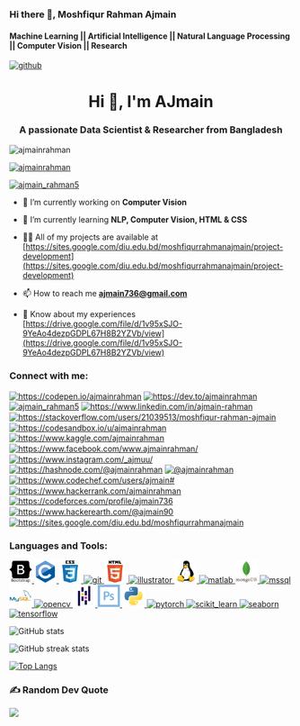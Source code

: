 ### Hi there 👋, Moshfiqur Rahman Ajmain
#### Machine Learning || Artificial Intelligence || Natural Language Processing || Computer Vision || Research 

[<img src='https://cdn.jsdelivr.net/npm/simple-icons@3.0.1/icons/github.svg' alt='github' height='40'>](https://github.com/ajmainrahman)  

<h1 align="center">Hi 👋, I'm AJmain</h1>
<h3 align="center">A passionate Data Scientist & Researcher from Bangladesh</h3>

<p align="left"> <img src="https://komarev.com/ghpvc/?username=ajmainrahman&label=Profile%20views&color=0e75b6&style=flat" alt="ajmainrahman" /> </p>

<p align="left"> <a href="https://github.com/ryo-ma/github-profile-trophy"><img src="https://github-profile-trophy.vercel.app/?username=ajmainrahman" alt="ajmainrahman" /></a> </p>

<p align="left"> <a href="https://twitter.com/ajmain_rahman5" target="blank"><img src="https://img.shields.io/twitter/follow/ajmain_rahman5?logo=twitter&style=for-the-badge" alt="ajmain_rahman5" /></a> </p>

- 🔭 I’m currently working on **Computer Vision**

- 🌱 I’m currently learning **NLP, Computer Vision, HTML & CSS**

- 👨‍💻 All of my projects are available at [https://sites.google.com/diu.edu.bd/moshfiqurrahmanajmain/project-development](https://sites.google.com/diu.edu.bd/moshfiqurrahmanajmain/project-development)

- 📫 How to reach me **ajmain736@gmail.com**

- 📄 Know about my experiences [https://drive.google.com/file/d/1v95xSJO-9YeAo4dezpGDPL67H8B2YZVb/view](https://drive.google.com/file/d/1v95xSJO-9YeAo4dezpGDPL67H8B2YZVb/view)

<h3 align="left">Connect with me:</h3>
<p align="left">
<a href="https://codepen.io/ajmainrahman" target="blank"><img align="center" src="https://raw.githubusercontent.com/rahuldkjain/github-profile-readme-generator/master/src/images/icons/Social/codepen.svg" alt="https://codepen.io/ajmainrahman" height="30" width="40" /></a>
<a href="https://dev.to/ajmainrahman" target="blank"><img align="center" src="https://raw.githubusercontent.com/rahuldkjain/github-profile-readme-generator/master/src/images/icons/Social/devto.svg" alt="https://dev.to/ajmainrahman" height="30" width="40" /></a>
<a href="https://twitter.com/ajmain_rahman5" target="blank"><img align="center" src="https://raw.githubusercontent.com/rahuldkjain/github-profile-readme-generator/master/src/images/icons/Social/twitter.svg" alt="ajmain_rahman5" height="30" width="40" /></a>
<a href="https://www.linkedin.com/in/ajmain-rahman" target="blank"><img align="center" src="https://raw.githubusercontent.com/rahuldkjain/github-profile-readme-generator/master/src/images/icons/Social/linked-in-alt.svg" alt="https://www.linkedin.com/in/ajmain-rahman" height="30" width="40" /></a>
<a href="https://stackoverflow.com/users/21039513/moshfiqur-rahman-ajmain" target="blank"><img align="center" src="https://raw.githubusercontent.com/rahuldkjain/github-profile-readme-generator/master/src/images/icons/Social/stack-overflow.svg" alt="https://stackoverflow.com/users/21039513/moshfiqur-rahman-ajmain" height="30" width="40" /></a>
<a href="https://codesandbox.io/u/ajmainrahman" target="blank"><img align="center" src="https://raw.githubusercontent.com/rahuldkjain/github-profile-readme-generator/master/src/images/icons/Social/codesandbox.svg" alt="https://codesandbox.io/u/ajmainrahman" height="30" width="40" /></a>
<a href="https://www.kaggle.com/ajmainrahman" target="blank"><img align="center" src="https://raw.githubusercontent.com/rahuldkjain/github-profile-readme-generator/master/src/images/icons/Social/kaggle.svg" alt="https://www.kaggle.com/ajmainrahman" height="30" width="40" /></a>
<a href="https://www.facebook.com/www.ajmainrahman/" target="blank"><img align="center" src="https://raw.githubusercontent.com/rahuldkjain/github-profile-readme-generator/master/src/images/icons/Social/facebook.svg" alt="https://www.facebook.com/www.ajmainrahman/" height="30" width="40" /></a>
<a href="https://www.instagram.com/_ajmuu/" target="blank"><img align="center" src="https://raw.githubusercontent.com/rahuldkjain/github-profile-readme-generator/master/src/images/icons/Social/instagram.svg" alt="https://www.instagram.com/_ajmuu/" height="30" width="40" /></a>
<a href="https://hashnode.com/@ajmainrahman" target="blank"><img align="center" src="https://raw.githubusercontent.com/rahuldkjain/github-profile-readme-generator/master/src/images/icons/Social/hashnode.svg" alt="https://hashnode.com/@ajmainrahman" height="30" width="40" /></a>
<a href="https://medium.com/@ajmainrahman" target="blank"><img align="center" src="https://raw.githubusercontent.com/rahuldkjain/github-profile-readme-generator/master/src/images/icons/Social/medium.svg" alt="@ajmainrahman" height="30" width="40" /></a>
<a href="www.codechef.com/users/ajmain#" target="blank"><img align="center" src="https://cdn.jsdelivr.net/npm/simple-icons@3.1.0/icons/codechef.svg" alt="https://www.codechef.com/users/ajmain#" height="30" width="40" /></a>
<a href="https://www.hackerrank.com/ajmainrahman" target="blank"><img align="center" src="https://raw.githubusercontent.com/rahuldkjain/github-profile-readme-generator/master/src/images/icons/Social/hackerrank.svg" alt="https://www.hackerrank.com/ajmainrahman" height="30" width="40" /></a>
<a href="https://codeforces.com/profile/ajmain736" target="blank"><img align="center" src="https://raw.githubusercontent.com/rahuldkjain/github-profile-readme-generator/master/src/images/icons/Social/codeforces.svg" alt="https://codeforces.com/profile/ajmain736" height="30" width="40" /></a>
<a href="https://www.hackerearth.com/@ajmain90" target="blank"><img align="center" src="https://raw.githubusercontent.com/rahuldkjain/github-profile-readme-generator/master/src/images/icons/Social/hackerearth.svg" alt="https://www.hackerearth.com/@ajmain90" height="30" width="40" /></a>
<a href="/https://sites.google.com/diu.edu.bd/moshfiqurrahmanajmain" target="blank"><img align="center" src="https://raw.githubusercontent.com/rahuldkjain/github-profile-readme-generator/master/src/images/icons/Social/rss.svg" alt="https://sites.google.com/diu.edu.bd/moshfiqurrahmanajmain" height="30" width="40" /></a>
</p>

<h3 align="left">Languages and Tools:</h3>
<p align="left"> <a href="https://getbootstrap.com" target="_blank" rel="noreferrer"> <img src="https://raw.githubusercontent.com/devicons/devicon/master/icons/bootstrap/bootstrap-plain-wordmark.svg" alt="bootstrap" width="40" height="40"/> </a> <a href="https://www.cprogramming.com/" target="_blank" rel="noreferrer"> <img src="https://raw.githubusercontent.com/devicons/devicon/master/icons/c/c-original.svg" alt="c" width="40" height="40"/> </a> <a href="https://www.w3schools.com/css/" target="_blank" rel="noreferrer"> <img src="https://raw.githubusercontent.com/devicons/devicon/master/icons/css3/css3-original-wordmark.svg" alt="css3" width="40" height="40"/> </a> <a src="https://www.vectorlogo.zone/logos/firebase/firebase-icon.svg" alt="firebase" width="40" height="40"/> </a> <a href="https://git-scm.com/" target="_blank" rel="noreferrer"> <img src="https://www.vectorlogo.zone/logos/git-scm/git-scm-icon.svg" alt="git" width="40" height="40"/> </a> <a href="https://www.w3.org/html/" target="_blank" rel="noreferrer"> <img src="https://raw.githubusercontent.com/devicons/devicon/master/icons/html5/html5-original-wordmark.svg" alt="html5" width="40" height="40"/> </a> <a href="https://www.adobe.com/in/products/illustrator.html" target="_blank" rel="noreferrer"> <img src="https://www.vectorlogo.zone/logos/adobe_illustrator/adobe_illustrator-icon.svg" alt="illustrator" width="40" height="40"/> </a> <a href="https://www.linux.org/" target="_blank" rel="noreferrer"> <img src="https://raw.githubusercontent.com/devicons/devicon/master/icons/linux/linux-original.svg" alt="linux" width="40" height="40"/> </a> <a href="https://www.mathworks.com/" target="_blank" rel="noreferrer"> <img src="https://upload.wikimedia.org/wikipedia/commons/2/21/Matlab_Logo.png" alt="matlab" width="40" height="40"/> </a> <a href="https://www.mongodb.com/" target="_blank" rel="noreferrer"> <img src="https://raw.githubusercontent.com/devicons/devicon/master/icons/mongodb/mongodb-original-wordmark.svg" alt="mongodb" width="40" height="40"/> </a> <a href="https://www.microsoft.com/en-us/sql-server" target="_blank" rel="noreferrer"> <img src="https://www.svgrepo.com/show/303229/microsoft-sql-server-logo.svg" alt="mssql" width="40" height="40"/> </a> <a href="https://www.mysql.com/" target="_blank" rel="noreferrer"> <img src="https://raw.githubusercontent.com/devicons/devicon/master/icons/mysql/mysql-original-wordmark.svg" alt="mysql" width="40" height="40"/> </a> <a href="https://opencv.org/" target="_blank" rel="noreferrer"> <img src="https://www.vectorlogo.zone/logos/opencv/opencv-icon.svg" alt="opencv" width="40" height="40"/> </a> <a href="https://pandas.pydata.org/" target="_blank" rel="noreferrer"> <img src="https://raw.githubusercontent.com/devicons/devicon/2ae2a900d2f041da66e950e4d48052658d850630/icons/pandas/pandas-original.svg" alt="pandas" width="40" height="40"/> </a> <a href="https://www.photoshop.com/en" target="_blank" rel="noreferrer"> <img src="https://raw.githubusercontent.com/devicons/devicon/master/icons/photoshop/photoshop-line.svg" alt="photoshop" width="40" height="40"/> </a> <a href="https://www.python.org" target="_blank" rel="noreferrer"> <img src="https://raw.githubusercontent.com/devicons/devicon/master/icons/python/python-original.svg" alt="python" width="40" height="40"/> </a> <a href="https://pytorch.org/" target="_blank" rel="noreferrer"> <img src="https://www.vectorlogo.zone/logos/pytorch/pytorch-icon.svg" alt="pytorch" width="40" height="40"/> </a> <a href="https://scikit-learn.org/" target="_blank" rel="noreferrer"> <img src="https://upload.wikimedia.org/wikipedia/commons/0/05/Scikit_learn_logo_small.svg" alt="scikit_learn" width="40" height="40"/> </a> <a href="https://seaborn.pydata.org/" target="_blank" rel="noreferrer"> <img src="https://seaborn.pydata.org/_images/logo-mark-lightbg.svg" alt="seaborn" width="40" height="40"/> </a> <a href="https://www.tensorflow.org" target="_blank" rel="noreferrer"> <img src="https://www.vectorlogo.zone/logos/tensorflow/tensorflow-icon.svg" alt="tensorflow" width="40" height="40"/> </a> </p>


![GitHub stats](https://github-readme-stats.vercel.app/api?username=ajmainrahman&show_icons=true&count_private=true)  

![GitHub streak stats](https://streak-stats.demolab.com/?user=ajmainrahman)  

[![Top Langs](https://github-readme-stats.vercel.app/api/top-langs/?username=ajmainrahman)](https://github.com/anuraghazra/github-readme-stats)



### ✍️ Random Dev Quote
![](https://quotes-github-readme.vercel.app/api?type=horizontal&theme=merko)
